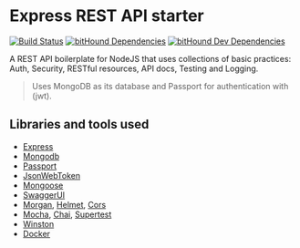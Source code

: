 # Express REST API starter
[![Build Status](https://travis-ci.org/jeescu/express-rest-api.svg?style=flat-square)](https://travis-ci.org/jeescu/express-rest-api)
[![bitHound Dependencies](https://www.bithound.io/github/jeescu/express-rest-api/badges/dependencies.svg?style=flat-square)](https://www.bithound.io/github/jeescu/express-rest-api/master/dependencies/npm)
[![bitHound Dev Dependencies](https://www.bithound.io/github/jeescu/express-rest-api/badges/devDependencies.svg?style=flat-square)](https://www.bithound.io/github/jeescu/express-rest-api/master/dependencies/npm)

A REST API boilerplate for NodeJS that uses collections 
of basic practices: Auth, Security, RESTful resources, API docs, Testing and Logging.

> Uses MongoDB as its database and Passport for authentication with (jwt).

## Libraries and tools used
- [Express](https://expressjs.com/)
- [Mongodb](https://www.mongodb.com)
- [Passport](https://github.com/jaredhanson/passport)
- [JsonWebToken](https://github.com/auth0/node-jsonwebtoken)
- [Mongoose]()
- [SwaggerUI](https://github.com/scottie1984/swagger-ui-express)
- [Morgan](https://github.com/expressjs/morgan), [Helmet](https://github.com/helmetjs/helmet), [Cors](https://github.com/expressjs/cors)
- [Mocha](https://mochajs.org/#getting-started), [Chai](http://chaijs.com/api/), [Supertest](https://github.com/visionmedia/supertest)
- [Winston](https://github.com/winstonjs/winston)
- [Docker](https://www.docker.com/)